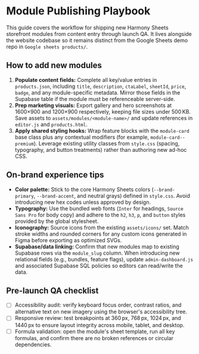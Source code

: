 # Module Publishing Playbook

This guide covers the workflow for shipping new Harmony Sheets storefront modules from content entry through launch QA. It lives alongside the website codebase so it remains distinct from the Google Sheets demo repo in `Google sheets products/`.

## How to add new modules

1. **Populate content fields:** Complete all key/value entries in `products.json`, including `title`, `description`, `ctaLabel`, `sheetId`, `price`, `badge`, and any module-specific metadata. Mirror those fields in the Supabase table if the module must be referenceable server-side.
2. **Prep marketing visuals:** Export gallery and hero screenshots at 1600×900 and 1200×900 respectively, keeping file sizes under 500 KB. Save assets to `assets/modules/<module-name>/` and update references in `editor.js` and `products.html`.
3. **Apply shared styling hooks:** Wrap feature blocks with the `module-card` base class plus any contextual modifiers (for example, `module-card--premium`). Leverage existing utility classes from `style.css` (spacing, typography, and button treatments) rather than authoring new ad-hoc CSS.

## On-brand experience tips

- **Color palette:** Stick to the core Harmony Sheets colors (`--brand-primary`, `--brand-accent`, and neutral grays) defined in `style.css`. Avoid introducing new hex codes unless approved by design.
- **Typography:** Use the bundled web fonts (`Inter` for headings, `Source Sans Pro` for body copy) and adhere to the `h2`, `h3`, `p`, and `button` styles provided by the global stylesheet.
- **Iconography:** Source icons from the existing `assets/icons/` set. Match stroke widths and rounded corners for any custom icons generated in Figma before exporting as optimized SVGs.
- **Supabase/data linking:** Confirm that new modules map to existing Supabase rows via the `module_slug` column. When introducing new relational fields (e.g., bundles, feature flags), update `admin-dashboard.js` and associated Supabase SQL policies so editors can read/write the data.

## Pre-launch QA checklist

- [ ] Accessibility audit: verify keyboard focus order, contrast ratios, and alternative text on new imagery using the browser's accessibility tree.
- [ ] Responsive review: test breakpoints at 360 px, 768 px, 1024 px, and 1440 px to ensure layout integrity across mobile, tablet, and desktop.
- [ ] Formula validation: open the module's sheet template, run all key formulas, and confirm there are no broken references or circular dependencies.
